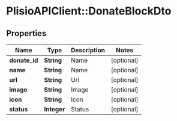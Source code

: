 # PlisioAPIClient::DonateBlockDto

## Properties
Name | Type | Description | Notes
------------ | ------------- | ------------- | -------------
**donate_id** | **String** | Name | [optional] 
**name** | **String** | Name | [optional] 
**url** | **String** | Url | [optional] 
**image** | **String** | Image | [optional] 
**icon** | **String** | Icon | [optional] 
**status** | **Integer** | Status | [optional] 

